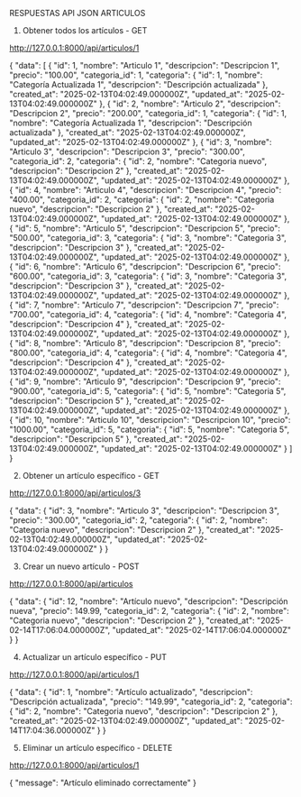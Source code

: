 RESPUESTAS API JSON ARTICULOS

1. Obtener todos los artículos - GET

http://127.0.0.1:8000/api/articulos/1

{
"data": [
{
"id": 1,
"nombre": "Articulo 1",
"descripcion": "Descripcion 1",
"precio": "100.00",
"categoria_id": 1,
"categoria": {
"id": 1,
"nombre": "Categoría Actualizada 1",
"descripcion": "Descripción actualizada"
},
"created_at": "2025-02-13T04:02:49.000000Z",
"updated_at": "2025-02-13T04:02:49.000000Z"
},
{
"id": 2,
"nombre": "Articulo 2",
"descripcion": "Descripcion 2",
"precio": "200.00",
"categoria_id": 1,
"categoria": {
"id": 1,
"nombre": "Categoría Actualizada 1",
"descripcion": "Descripción actualizada"
},
"created_at": "2025-02-13T04:02:49.000000Z",
"updated_at": "2025-02-13T04:02:49.000000Z"
},
{
"id": 3,
"nombre": "Articulo 3",
"descripcion": "Descripcion 3",
"precio": "300.00",
"categoria_id": 2,
"categoria": {
"id": 2,
"nombre": "Categoria nuevo",
"descripcion": "Descripcion 2"
},
"created_at": "2025-02-13T04:02:49.000000Z",
"updated_at": "2025-02-13T04:02:49.000000Z"
},
{
"id": 4,
"nombre": "Articulo 4",
"descripcion": "Descripcion 4",
"precio": "400.00",
"categoria_id": 2,
"categoria": {
"id": 2,
"nombre": "Categoria nuevo",
"descripcion": "Descripcion 2"
},
"created_at": "2025-02-13T04:02:49.000000Z",
"updated_at": "2025-02-13T04:02:49.000000Z"
},
{
"id": 5,
"nombre": "Articulo 5",
"descripcion": "Descripcion 5",
"precio": "500.00",
"categoria_id": 3,
"categoria": {
"id": 3,
"nombre": "Categoria 3",
"descripcion": "Descripcion 3"
},
"created_at": "2025-02-13T04:02:49.000000Z",
"updated_at": "2025-02-13T04:02:49.000000Z"
},
{
"id": 6,
"nombre": "Articulo 6",
"descripcion": "Descripcion 6",
"precio": "600.00",
"categoria_id": 3,
"categoria": {
"id": 3,
"nombre": "Categoria 3",
"descripcion": "Descripcion 3"
},
"created_at": "2025-02-13T04:02:49.000000Z",
"updated_at": "2025-02-13T04:02:49.000000Z"
},
{
"id": 7,
"nombre": "Articulo 7",
"descripcion": "Descripcion 7",
"precio": "700.00",
"categoria_id": 4,
"categoria": {
"id": 4,
"nombre": "Categoria 4",
"descripcion": "Descripcion 4"
},
"created_at": "2025-02-13T04:02:49.000000Z",
"updated_at": "2025-02-13T04:02:49.000000Z"
},
{
"id": 8,
"nombre": "Articulo 8",
"descripcion": "Descripcion 8",
"precio": "800.00",
"categoria_id": 4,
"categoria": {
"id": 4,
"nombre": "Categoria 4",
"descripcion": "Descripcion 4"
},
"created_at": "2025-02-13T04:02:49.000000Z",
"updated_at": "2025-02-13T04:02:49.000000Z"
},
{
"id": 9,
"nombre": "Articulo 9",
"descripcion": "Descripcion 9",
"precio": "900.00",
"categoria_id": 5,
"categoria": {
"id": 5,
"nombre": "Categoria 5",
"descripcion": "Descripcion 5"
},
"created_at": "2025-02-13T04:02:49.000000Z",
"updated_at": "2025-02-13T04:02:49.000000Z"
},
{
"id": 10,
"nombre": "Articulo 10",
"descripcion": "Descripcion 10",
"precio": "1000.00",
"categoria_id": 5,
"categoria": {
"id": 5,
"nombre": "Categoria 5",
"descripcion": "Descripcion 5"
},
"created_at": "2025-02-13T04:02:49.000000Z",
"updated_at": "2025-02-13T04:02:49.000000Z"
}
]
}

2. Obtener un artículo específico - GET

http://127.0.0.1:8000/api/articulos/3

{
"data": {
"id": 3,
"nombre": "Articulo 3",
"descripcion": "Descripcion 3",
"precio": "300.00",
"categoria_id": 2,
"categoria": {
"id": 2,
"nombre": "Categoria nuevo",
"descripcion": "Descripcion 2"
},
"created_at": "2025-02-13T04:02:49.000000Z",
"updated_at": "2025-02-13T04:02:49.000000Z"
}
}

3. Crear un nuevo artículo - POST

http://127.0.0.1:8000/api/articulos

{
"data": {
"id": 12,
"nombre": "Artículo nuevo",
"descripcion": "Descripción nueva",
"precio": 149.99,
"categoria_id": 2,
"categoria": {
"id": 2,
"nombre": "Categoria nuevo",
"descripcion": "Descripcion 2"
},
"created_at": "2025-02-14T17:06:04.000000Z",
"updated_at": "2025-02-14T17:06:04.000000Z"
}
}

4. Actualizar un artículo específico - PUT

http://127.0.0.1:8000/api/articulos/1

{
"data": {
"id": 1,
"nombre": "Artículo actualizado",
"descripcion": "Descripción actualizada",
"precio": "149.99",
"categoria_id": 2,
"categoria": {
"id": 2,
"nombre": "Categoria nuevo",
"descripcion": "Descripcion 2"
},
"created_at": "2025-02-13T04:02:49.000000Z",
"updated_at": "2025-02-14T17:04:36.000000Z"
}
}

5. Eliminar un artículo específico - DELETE

http://127.0.0.1:8000/api/articulos/1

{
"message": "Artículo eliminado correctamente"
}
